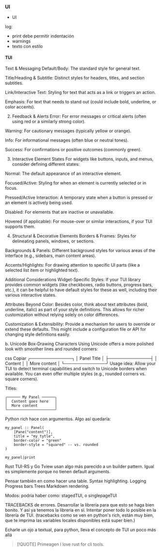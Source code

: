 ### UI

- UI

log:
- print debe permitir indentación
- warnings
- texto con estilo

#### TUI

 Text & Messaging
Default/Body:
The standard style for general text.

Title/Heading & Subtitle:
Distinct styles for headers, titles, and section subtitles.

Link/Interactive Text:
Styling for text that acts as a link or triggers an action.

Emphasis:
For text that needs to stand out (could include bold, underline, or color accents).

2. Feedback & Alerts
Error:
For error messages or critical alerts (often using red or a similarly strong color).

Warning:
For cautionary messages (typically yellow or orange).

Info:
For informational messages (often blue or neutral tones).

Success:
For confirmations or positive outcomes (commonly green).

3. Interactive Element States
For widgets like buttons, inputs, and menus, consider defining different states:

Normal:
The default appearance of an interactive element.

Focused/Active:
Styling for when an element is currently selected or in focus.

Pressed/Active Interaction:
A temporary state when a button is pressed or an element is actively being used.

Disabled:
For elements that are inactive or unavailable.

Hovered (if applicable):
For mouse-over or similar interactions, if your TUI supports them.

4. Structural & Decorative Elements
Borders & Frames:
Styles for delineating panels, windows, or sections.

Backgrounds & Panels:
Different background styles for various areas of the interface (e.g., sidebars, main content areas).

Accents/Highlights:
For drawing attention to specific UI parts (like a selected list item or highlighted text).

Additional Considerations
Widget-Specific Styles:
If your TUI library provides common widgets (like checkboxes, radio buttons, progress bars, etc.), it can be helpful to have default styles for these as well, including their various interactive states.

Attributes Beyond Color:
Besides color, think about text attributes (bold, underline, italic) as part of your style definitions. This allows for richer customization without relying solely on color differences.

Customization & Extensibility:
Provide a mechanism for users to override or extend these defaults. This might include a configuration file or API for changing style definitions easily.

b. Unicode Box-Drawing Characters
Using Unicode offers a more polished look with smoother lines and rounded corners:

css
Copiar
╭──────────────╮
│ Panel Title  │
├──────────────┤
│ Content      │
│ More content │
╰──────────────╯
Usage idea:
Allow your TUI to detect terminal capabilities and switch to Unicode borders when available. You can even offer multiple styles (e.g., rounded corners vs. square corners).

Titles:
```
╭────── My Panel ──────╮
│  Content goes here   │
│  More content        │
╰──────────────────────╯
```

Python rich hace  con argumentos. Algo así quedaría:

```
my_panel :: Panel(
    [Pane("content")],
    title = "my_tytle",
    border-color = "green"
    border-style = "squared" -- vs. rounded
)

my_panel|print
```

Rust TUI-RS y Go Tview usan algo más parecido a un builder pattern.
Igual es simplemente porque no tienen default arguments.


Pensar también en como hacer una table.
Syntax highlighting.
Logging
Progress bars
Trees
Markdown rendering.

Modos: podría haber como: stagedTUI, o singlepageTUI

TRACEBACKS de errores.
Desarrollar la librería para que esto se haga bien bonito. Y así ya tenemos la librería en sí. Intentar poner todo lo posible en la librería de TUI.
(tracebacks como se ven en python's rich, están muy bien, que te imprima las variables locales disponibles está super bien.)

Echarle un ojo a textual, para python, lleva el concepto de TUI un poco más allá

>[!QUOTE]  Primeagen
>I love rust for cli tools.


